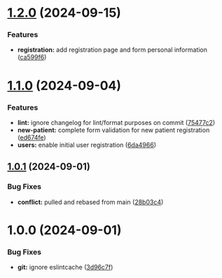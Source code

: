 # [1.2.0](https://github.com/zbmowrey/carepulse/compare/v1.1.0...v1.2.0) (2024-09-15)


### Features

* **registration:** add registration page and form personal information ([ca599f6](https://github.com/zbmowrey/carepulse/commit/ca599f677cb0b44dc5acd9778a6395fa93759b7e))

# [1.1.0](https://github.com/zbmowrey/carepulse/compare/v1.0.1...v1.1.0) (2024-09-04)


### Features

* **lint:** ignore changelog for lint/format purposes on commit ([75477c2](https://github.com/zbmowrey/carepulse/commit/75477c294d6797e824caa41af7d39a3d1d1e15b1))
* **new-patient:** complete form validation for new patient registration ([ed674fe](https://github.com/zbmowrey/carepulse/commit/ed674fe78b0f470fdc9853de402110e0e6314688))
* **users:** enable initial user registration ([6da4966](https://github.com/zbmowrey/carepulse/commit/6da4966049496d6d166bfa5fecdf29fcdda4c176))

## [1.0.1](https://github.com/zbmowrey/carepulse/compare/v1.0.0...v1.0.1) (2024-09-01)


### Bug Fixes

* **conflict:** pulled and rebased from main ([28b03c4](https://github.com/zbmowrey/carepulse/commit/28b03c4d8457da1e757621c44a80e8aa850d7ee7))

# 1.0.0 (2024-09-01)


### Bug Fixes

* **git:** ignore eslintcache ([3d96c7f](https://github.com/zbmowrey/carepulse/commit/3d96c7ff7177fb7a010111dbba7a7eae30ff9a78))
